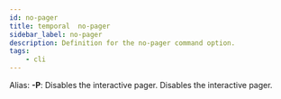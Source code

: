 ```yaml
---
id: no-pager
title: temporal  no-pager
sidebar_label: no-pager
description: Definition for the no-pager command option.
tags:
	- cli
---
```

Alias: **-P**: Disables the interactive pager.
Disables the interactive pager.
